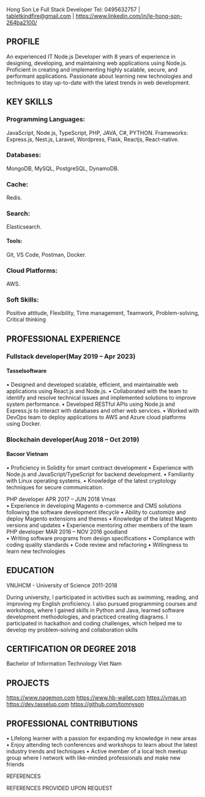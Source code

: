Hong Son Le
Full Stack Developer 
Tel: 0495632757   |   tabletkindfire@gmail.com   |   https://www.linkedin.com/in/le-hong-son-264ba2100/



## PROFILE	
An experienced IT Node.js Developer with 8 years of experience in designing, developing, and maintaining web applications using Node.js. Proficient in creating and implementing highly scalable, secure, and performant applications. Passionate about learning new technologies and techniques to stay up-to-date with the latest trends in web development.

## KEY SKILLS	

### Programming Languages:
JavaScript, Node.js, TypeScript, PHP, JAVA, C#, PYTHON.
Frameworks:
Express.js, Nest.js, Laravel, Wordpress, Flask, Reactjs, React-native.
### Databases:
MongoDB, MySQL, PostgreSQL, DynamoDB.
### Cache:
Redis.
### Search:
Elasticsearch.
#### Tools:
Git, VS Code, Postman, Docker.
### Cloud Platforms:
AWS.
### Soft Skills:
Positive attitude, Flexibility, Time management, Teamwork, Problem-solving, Critical thinking


## PROFESSIONAL EXPERIENCE
### Fullstack developer(May 2019 – Apr 2023)
#### Tasselsoftware	
•	Designed and developed scalable, efficient, and maintainable web applications using React.js and Node.js.
•	Collaborated with the team to identify and resolve technical issues and implemented solutions to improve system performance.
•	Developed RESTful APIs using Node.js and Express.js to interact with databases and other web services.
•	Worked with DevOps team to deploy applications to AWS and Azure cloud platforms using Docker.	
### Blockchain developer(Aug 2018 – Oct 2019)
#### Bacoor Vietnam	
•	Proficiency in Solidity for smart contract development
•	Experience with Node.js and JavaScript/TypeScript for backend development.
•	Familiarity with Linux operating systems.
•	Knowledge of the latest cryptology techniques for secure communication.


PHP developer	APR 2017 – JUN 2018
Vmax	
•	Experience in developing Magento e-commerce and CMS solutions following the software development lifecycle
•	Ability to customize and deploy Magento extensions and themes
•	Knowledge of the latest Magento versions and updates
•	Experience mentoring other members of the team
PHP developer	MAR 2016 – NOV 2016
goodland	
•	Writing software programs from design specifications
•	Compliance with coding quality standards
•	Code review and refactoring
•	Willingness to learn new technologies

## EDUCATION	
VNUHCM - University of Science	2011-2018

During university, I participated in activities such as swimming, reading, and improving my English proficiency. I also pursued programming courses and workshops, where I gained skills in Python and Java, learned software development methodologies, and practiced creating diagrams. I participated in hackathon and coding challenges, which helped me to develop my problem-solving and collaboration skills	

## CERTIFICATION OR DEGREE	2018
Bachelor of Information Technology	Viet Nam
	
## PROJECTS
https://www.nagemon.com
https://www.hb-wallet.com
https://vmax.vn
https://dev.tasselup.com
https://github.com/tomnyson

## PROFESSIONAL CONTRIBUTIONS	
•	Lifelong learner with a passion for expanding my knowledge in new areas
•	Enjoy attending tech conferences and workshops to learn about the latest industry trends and techniques
•	Active member of a local tech meetup group where I network with like-minded professionals and make new friends

REFERENCES

REFERENCES PROVIDED UPON REQUEST

